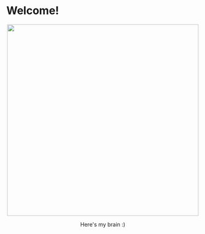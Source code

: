 # Welcome!

<center>
<img src="{{site.imgurl}}/myBrain.gif" height="500" />



Here's my brain :)
</center>
